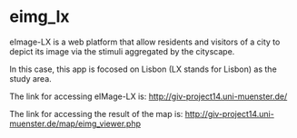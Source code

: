 # eimg_lx
eImage-LX is a web platform that allow residents and visitors of a city to depict its image via the stimuli aggregated by the cityscape.

In this case, this app is focosed on Lisbon (LX stands for Lisbon) as the study area.

The link for accessing eIMage-LX is: http://giv-project14.uni-muenster.de/

The link for accessing the result of the map is: http://giv-project14.uni-muenster.de/map/eimg_viewer.php


